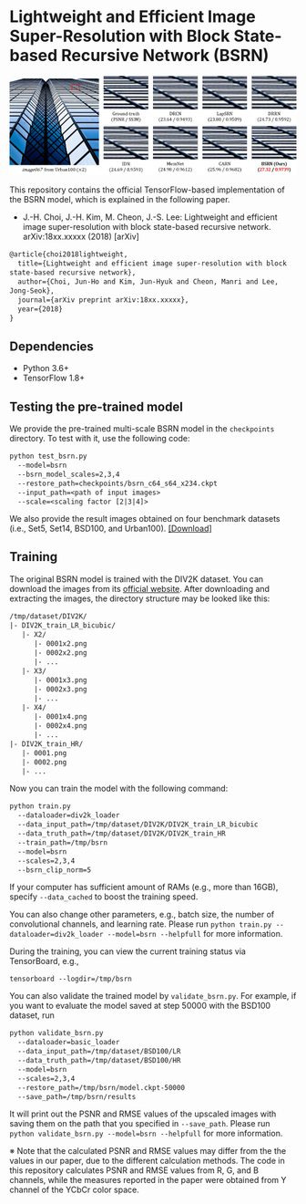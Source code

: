 # Lightweight and Efficient Image Super-Resolution with Block State-based Recursive Network (BSRN)

![Urban100 - 067](figures/urban100_067_x2.png)

This repository contains the official TensorFlow-based implementation of the BSRN model, which is explained in the following paper.
- J.-H. Choi, J.-H. Kim, M. Cheon, J.-S. Lee: Lightweight and efficient image super-resolution with block state-based recursive network. arXiv:18xx.xxxxx (2018) [arXiv]
```
@article{choi2018lightweight,
  title={Lightweight and efficient image super-resolution with block state-based recursive network},
  author={Choi, Jun-Ho and Kim, Jun-Hyuk and Cheon, Manri and Lee, Jong-Seok},
  journal={arXiv preprint arXiv:18xx.xxxxx},
  year={2018}
}
```

## Dependencies

- Python 3.6+
- TensorFlow 1.8+

## Testing the pre-trained model

We provide the pre-trained multi-scale BSRN model in the ```checkpoints``` directory.
To test with it, use the following code:
```shell
python test_bsrn.py
  --model=bsrn
  --bsrn_model_scales=2,3,4
  --restore_path=checkpoints/bsrn_c64_s64_x234.ckpt
  --input_path=<path of input images>
  --scale=<scaling factor [2|3|4]>
```

We also provide the result images obtained on four benchmark datasets (i.e., Set5, Set14, BSD100, and Urban100). [[Download]](http://mcml.yonsei.ac.kr/files/bsrn/bsrn_results.zip)

## Training

The original BSRN model is trained with the DIV2K dataset.
You can download the images from its [official website](https://data.vision.ee.ethz.ch/cvl/DIV2K/).
After downloading and extracting the images, the directory structure may be looked like this:
```
/tmp/dataset/DIV2K/
|- DIV2K_train_LR_bicubic/
   |- X2/
      |- 0001x2.png
      |- 0002x2.png
      |- ...
   |- X3/
      |- 0001x3.png
      |- 0002x3.png
      |- ...
   |- X4/
      |- 0001x4.png
      |- 0002x4.png
      |- ...
|- DIV2K_train_HR/
   |- 0001.png
   |- 0002.png
   |- ...
```

Now you can train the model with the following command:
```shell
python train.py
  --dataloader=div2k_loader
  --data_input_path=/tmp/dataset/DIV2K/DIV2K_train_LR_bicubic
  --data_truth_path=/tmp/dataset/DIV2K/DIV2K_train_HR
  --train_path=/tmp/bsrn
  --model=bsrn
  --scales=2,3,4
  --bsrn_clip_norm=5
```
If your computer has sufficient amount of RAMs (e.g., more than 16GB), specify ```--data_cached``` to boost the training speed.

You can also change other parameters, e.g., batch size, the number of convolutional channels, and learning rate.
Please run ```python train.py --dataloader=div2k_loader --model=bsrn --helpfull``` for more information.

During the training, you can view the current training status via TensorBoard, e.g.,
```
tensorboard --logdir=/tmp/bsrn
```

You can also validate the trained model by ```validate_bsrn.py```.
For example, if you want to evaluate the model saved at step 50000 with the BSD100 dataset, run
```shell
python validate_bsrn.py
  --dataloader=basic_loader
  --data_input_path=/tmp/dataset/BSD100/LR
  --data_truth_path=/tmp/dataset/BSD100/HR
  --model=bsrn
  --scales=2,3,4
  --restore_path=/tmp/bsrn/model.ckpt-50000
  --save_path=/tmp/bsrn/results
```
It will print out the PSNR and RMSE values of the upscaled images with saving them on the path that you specified in ```--save_path```.
Please run `python validate_bsrn.py --model=bsrn --helpfull` for more information.

※ Note that the calculated PSNR and RMSE values may differ from the the values in our paper, due to the different calculation methods.
The code in this repository calculates PSNR and RMSE values from R, G, and B channels, while the measures reported in the paper were obtained from Y channel of the YCbCr color space.
